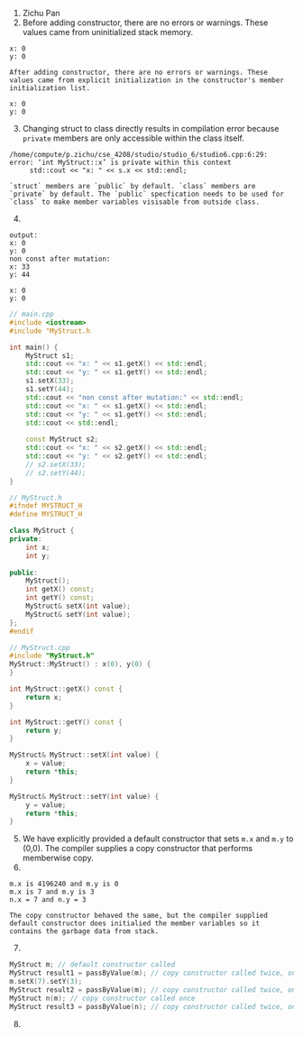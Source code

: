 1. Zichu Pan
2. Before adding constructor, there are no errors or warnings. These values came from uninitialized stack memory.
```
x: 0
y: 0
```
	After adding constructor, there are no errors or warnings. These values came from explicit initialization in the constructor's member initialization list.
```
x: 0
y: 0
```
3. Changing struct to class directly results in compilation error because `private` members are only accessible within the class itself.
```
/home/compute/p.zichu/cse_4208/studio/studio_6/studio6.cpp:6:29: error: ‘int MyStruct::x’ is private within this context
     std::cout << "x: " << s.x << std::endl;
```
	`struct` members are `public` by default. `class` members are `private` by default. The `public` specfication needs to be used for `class` to make member variables visisable from outside class.
4. 
```
output:
x: 0
y: 0
non const after mutation:
x: 33
y: 44

x: 0
y: 0
```
```cpp
// main.cpp
#include <iostream>
#include "MyStruct.h

int main() {
	MyStruct s1;
	std::cout << "x: " << s1.getX() << std::endl;
	std::cout << "y: " << s1.getY() << std::endl;
	s1.setX(33);
	s1.setY(44);
	std::cout << "non const after mutation:" << std::endl;
	std::cout << "x: " << s1.getX() << std::endl;
	std::cout << "y: " << s1.getY() << std::endl;
	std::cout << std::endl;
	
	const MyStruct s2;
	std::cout << "x: " << s2.getX() << std::endl;
	std::cout << "y: " << s2.getY() << std::endl;
	// s2.setX(33);
	// s2.setY(44);
}
```
```cpp
// MyStruct.h
#ifndef MYSTRUCT_H
#define MYSTRUCT_H

class MyStruct {
private:
	int x;
	int y;
	
public:
	MyStruct();
	int getX() const;
	int getY() const;
	MyStruct& setX(int value);
	MyStruct& setY(int value);
};
#endif
```
```cpp
// MyStruct.cpp
#include "MyStruct.h"
MyStruct::MyStruct() : x(0), y(0) {
}

int MyStruct::getX() const {
	return x;
}

int MyStruct::getY() const {
	return y;
}

MyStruct& MyStruct::setX(int value) {
	x = value;
	return *this;
}

MyStruct& MyStruct::setY(int value) {
	y = value;
	return *this;
}
```
5. We have explicitly provided a default constructor that sets `m.x` and `m.y` to (0,0). The compiler supplies a copy constructor that performs memberwise copy.
6. 
```output
m.x is 4196240 and m.y is 0
m.x is 7 and m.y is 3
n.x = 7 and n.y = 3
```
	The copy constructor behaved the same, but the compiler supplied default constructor does initialied the member variables so it contains the garbage data from stack.
7. 
```cpp
MyStruct m; // default constructor called
MyStruct result1 = passByValue(m); // copy constructor called twice, once for creating parameter m, once for creating result
m.setX(7).setY(3);
MyStruct result2 = passByValue(m); // copy constructor called twice, once for creating parameter m, once for creating result
MyStruct n(m); // copy constructor called once
MyStruct result3 = passByValue(n); // copy constructor called twice, once for creating parameter n, once for creating result
```
8. 
